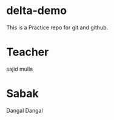 # delta-demo
This is a Practice repo for git and github.

# Teacher
sajid mulla

# Sabak
Dangal Dangal